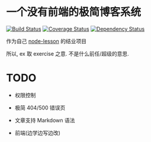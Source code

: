 # 一个没有前端的极简博客系统

[![Build Status][build-img]](https://travis-ci.org/Ralph-Wang/ex-blog)
[![Coverage Status][coveralls-img]](https://coveralls.io/r/Ralph-Wang/ex-blog)
[![Dependency Status][dependency-img]](https://david-dm.org/Ralph-Wang/ex-blog)

[build-img]: http://img.shields.io/travis/Ralph-Wang/ex-blog.svg?style=flat-square
[coveralls-img]: http://img.shields.io/coveralls/Ralph-Wang/ex-blog/master.svg?style=flat-square
[dependency-img]: http://img.shields.io/david/Ralph-Wang/ex-blog.svg?style=flat-square

作为自己 [node-lesson](https://github.com/alsotang/node-lessons) 的结业项目

所以, ex 取 exercise 之意. 不是什么前任/超级的意思.


# TODO
* 权限控制

* 极简 404/500 错误页

* 文章支持 Markdown 语法

* 前端(边学边写边改)

